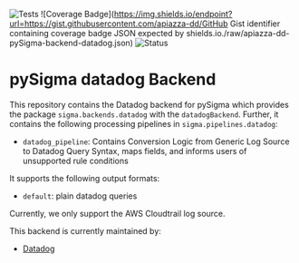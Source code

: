![Tests](https://github.com/apiazza-dd/pySigma-backend-datadog/actions/workflows/test.yml/badge.svg)
![Coverage Badge](https://img.shields.io/endpoint?url=https://gist.githubusercontent.com/apiazza-dd/GitHub Gist identifier containing coverage badge JSON expected by shields.io./raw/apiazza-dd-pySigma-backend-datadog.json)
![Status](https://img.shields.io/badge/Status-pre--release-orange)

# pySigma datadog Backend

This repository contains the Datadog backend for pySigma which provides the package `sigma.backends.datadog` with the `datadogBackend`.
Further, it contains the following processing pipelines in `sigma.pipelines.datadog`:

* `datadog_pipeline`: Contains Conversion Logic from Generic Log Source to Datadog Query Syntax, maps fields, and informs users of unsupported rule conditions

It supports the following output formats:

* `default`: plain datadog queries 

Currently, we only support the AWS Cloudtrail log source.

This backend is currently maintained by:

* [Datadog](https://github.com/Datadog/) 
